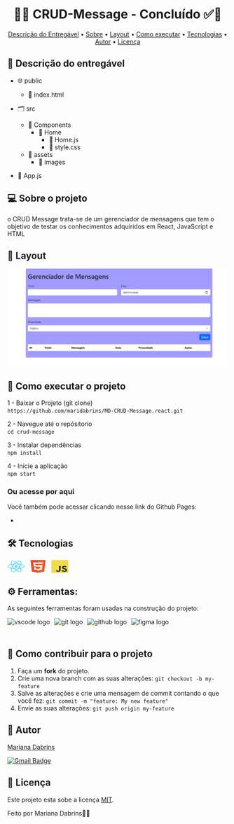 
<!-- MODELO PROJETO FINALIZADO -->
<h1 align="center"> 
	  🚀✅ CRUD-Message - Concluído ✅🚀
</h1>

<!-- ---------------------------------------------------------------------- -->

<!-- MODELO MENU DE NAVEGAÇÃO -->
<p align="center">
 <a href="#-descrição-do-entregável">Descrição do Entregável</a> •
 <a href="#-sobre-o-projeto">Sobre</a> •
 <a href="#-layout">Layout</a> • 
 <a href="#-como-executar-o-projeto">Como executar</a> • 
 <a href="#-tecnologias">Tecnologias</a> • 
 <a href="#-autor">Autor</a> • 
 <a href="#-licença">Licença</a>
</p>

<!-- ---------------------------------------------------------------------- -->

<!-- MODELO DE DESCRIÇÃO -->
## 📄 Descrição do entregável

<!-- EXEMPLO DE DESCRIÇÃO DE UM PROJETO: -->
- 🌐 public
  - 📄 index.html
- 🗂 src
  - 📂 Components
    - 📂 Home
        - 📄 Home.js
        - 🎨 style.css
  - 📂 assets
    - 📂 images

- 📄 App.js


<!-- MODELO DESCRIÇÃO SOBRE O PROJETO: -->
## 💻 Sobre o projeto

<!-- EXPLICA O MOTIVO DO PROJETO -->
o CRUD Message trata-se de um gerenciador de mensagens que tem o objetivo de testar os conhecimentos adquiridos em React, JavaScript e HTML 




<!-- EXEMPLO DE LAYOUT: -->
## 🎨 Layout

<!-- AQUI VOCÊ PASSA O CAMINHO DA IMAGEM -->
![Tela](https://github.com/maridabrins/MD-CRUD-Message.react/blob/main/crud.PNG)<br>
<!-- ---------------------------------------------------------------------- -->

<!-- MODELO DE COMO EXECUTAR O PROJETO -->
## 🚀 Como executar o projeto
1 - Baixar o Projeto (git clone)  <br>
`https://github.com/maridabrins/MD-CRUD-Message.react.git`

2 - Navegue até o repósitorio <br>
`cd crud-message` 

3 - Instalar dependências <br>
`npm install`

4 -  Inicie a aplicação <br>
`npm start`

### Ou acesse por aqui
Você também pode acessar clicando nesse link do Github Pages:

- [](https://maridabrins.github.io/MD-QuickFood/)

<!-- MODELO DE TECNOLOGIAS -->
## 🛠 Tecnologias

<div style="display: flex; gap: 10px; align-items: center; flex-wrap: wrap;">
  <img alt="icon-js" height="30" width="40" src="https://raw.githubusercontent.com/devicons/devicon/master/icons/react/react-original.svg" style="max-width:100%;"></img> 
  <img  alt="icon-html" height="30" width="40" src="https://raw.githubusercontent.com/devicons/devicon/master/icons/html5/html5-original.svg" style="max-width:100%;"></img>
  <img  alt="icon-js" height="30" width="40" src="https://raw.githubusercontent.com/devicons/devicon/master/icons/javascript/javascript-original.svg" style="max-width:100%;"></img> 
</div>

## ⚙ Ferramentas: 

As seguintes ferramentas foram usadas na construção do projeto:

<div style="display: flex; gap: 10px; align-items: center; flex-wrap: wrap;">
  <img src="https://img.shields.io/badge/Visual Studio Code-007ACC?logo=visualstudiocode&logoColor=white&style=for-the-badge" height="40" alt="vscode logo" />
  <img src="https://img.shields.io/badge/Git-F05032?logo=git&logoColor=white&style=for-the-badge" height="40" alt="git logo" />
  <img src="https://img.shields.io/badge/GitHub-181717?logo=github&logoColor=white&style=for-the-badge" height="40" alt="github logo" />
  <img src="https://img.shields.io/badge/Figma-F24E1E?logo=figma&logoColor=white&style=for-the-badge" height="40" alt="figma logo"  />
</div>

<!-- MODELO DE COMO CONTRIBUIR PARA O PROJETO -->
## 💪 Como contribuir para o projeto

1. Faça um **fork** do projeto.
2. Crie uma nova branch com as suas alterações: `git checkout -b my-feature`
3. Salve as alterações e crie uma mensagem de commit contando o que você fez: `git commit -m "feature: My new feature"`
4. Envie as suas alterações: `git push origin my-feature`


<!-- ---------------------------------------------------------------------- -->

<!-- MODELO DE AUTOR-->
## 🦸 Autor

<a href="(https://www.linkedin.com/in/mariana-dabrins-95a971328/)">
Mariana Dabrins</a>
 <br />
 
[![Gmail Badge](https://img.shields.io/badge/-maridabrins@hotmail.com-c14438?style=flat-square&logo=Gmail&logoColor=white&link=mailto:maridabrins@hotmail.com)](mailto:maridabrins@hotmail.com)

<!-- ---------------------------------------------------------------------- -->

<!-- MODELO DE LICENÇA -->
## 📝 Licença

Este projeto esta sobe a licença [MIT](./LICENSE).

Feito por Mariana Dabrins👋🏽 


